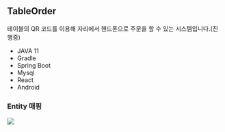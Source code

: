 ## TableOrder
테이블의 QR 코드를 이용해 자리에서 핸드폰으로 주문을 할 수 있는 시스템입니다.(진행중)

- JAVA 11
- Gradle
- Spring Boot
- Mysql
- React
- Android

### Entity 매핑
<img src="https://user-images.githubusercontent.com/69130921/120928903-94d88c80-c721-11eb-8c11-240582bebc19.png"><br>



